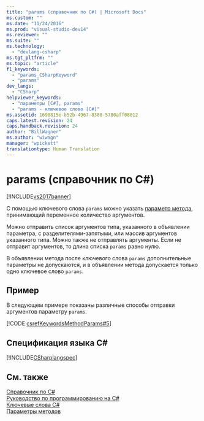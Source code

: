 ```yaml
---
title: "params (справочник по C#) | Microsoft Docs"
ms.custom: ""
ms.date: "11/24/2016"
ms.prod: "visual-studio-dev14"
ms.reviewer: ""
ms.suite: ""
ms.technology: 
  - "devlang-csharp"
ms.tgt_pltfrm: ""
ms.topic: "article"
f1_keywords: 
  - "params_CSharpKeyword"
  - "params"
dev_langs: 
  - "CSharp"
helpviewer_keywords: 
  - "параметры [C#], params"
  - "params - ключевое слово [C#]"
ms.assetid: 1690815e-b52b-4967-8380-5780aff08012
caps.latest.revision: 24
caps.handback.revision: 24
author: "BillWagner"
ms.author: "wiwagn"
manager: "wpickett"
translationtype: Human Translation
---
```

# params (справочник по C#)
[!INCLUDE[vs2017banner](../../../csharp/includes/vs2017banner.md)]

С помощью ключевого слова `params` можно указать [параметр метода](../../../csharp/language-reference/keywords/method-parameters.md), принимающий переменное количество аргументов.  
  
 Можно отправить список аргументов типа, указанного в объявлении параметра, с разделителями\-запятыми, или массив аргументов указанного типа.  Можно также не отправлять аргументы.  Если не отправит аргументов, то длина списка `params` равно нулю.  
  
 В объявлении метода после ключевого слова `params` дополнительные параметры не допускаются, и в объявлении метода допускается только одно ключевое слово `params`.  
  
## Пример  
 В следующем примере показаны различные способы отправки аргументов параметру `params`.  
  
 [!CODE [csrefKeywordsMethodParams#5](../CodeSnippet/VS_Snippets_VBCSharp/csrefKeywordsMethodParams#5)]  
  
## Спецификация языка C\#  
 [!INCLUDE[CSharplangspec](../../../csharp/language-reference/keywords/includes/csharplangspec_md.md)]  
  
## См. также  
 [Справочник по C\#](../../../csharp/language-reference/index.md)   
 [Руководство по программированию на C\#](../../../csharp/programming-guide/index.md)   
 [Ключевые слова C\#](../../../csharp/language-reference/keywords/index.md)   
 [Параметры методов](../../../csharp/language-reference/keywords/method-parameters.md)